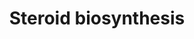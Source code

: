 ---
annotations:
- id: PW:0000040
  parent: classic metabolic pathway
  type: Pathway Ontology
  value: steroid hormone biosynthetic pathway
authors:
- A.Kwa
- MaintBot
- Khanspers
- Ddigles
- Mkutmon
- Eweitz
description: ''
last-edited: 2021-05-23
organisms:
- Mus musculus
redirect_from:
- /index.php/Pathway:WP55
- /instance/WP55
revision: null
schema-jsonld:
- '@context': https://schema.org/
  '@id': https://wikipathways.github.io/pathways/WP55.html
  '@type': Dataset
  creator:
    '@type': Organization
    name: WikiPathways
  description: ''
  keywords:
  - 17a-OH-pregnenolone
  - 17a-OH-progesterone
  - Androstenediol
  - Androstenedione
  - Cholesterol
  - Cyp17a1
  - DHA
  - Dihydrotestosterone
  - Estradiol
  - Estrone
  - F13b
  - Hsd17b1
  - Hsd17b2
  - Hsd17b3
  - Hsd17b4
  - Hsd17b7
  - Hsd3b1
  - Hsd3b2
  - Hsd3b3
  - Hsd3b4
  - Hsd3b5
  - Hsd3b6
  - Hydroxyprogesterone aldolase
  - Pregnenolone
  - Progesterone
  - Steroid-19-Hydroxylase
  - Testosterone
  license: CC0
  name: Steroid biosynthesis
seo: CreativeWork
title: Steroid biosynthesis
wpid: WP55
---